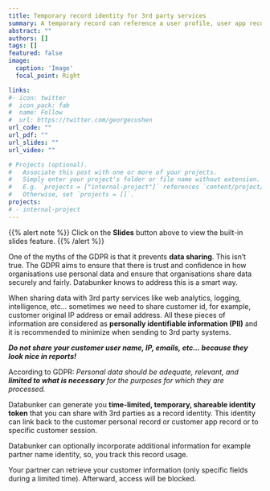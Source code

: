 ```yaml
---
title: Temporary record identity for 3rd party services
summary: A temporary record can reference a user profile, user app record, or user session record.
abstract: ""
authors: []
tags: []
featured: false
image:
  caption: 'Image'
  focal_point: Right

links:
#- icon: twitter
#  icon_pack: fab
#  name: Follow
#  url: https://twitter.com/georgecushen
url_code: ""
url_pdf: ""
url_slides: ""
url_video: ""

# Projects (optional).
#   Associate this post with one or more of your projects.
#   Simply enter your project's folder or file name without extension.
#   E.g. `projects = ["internal-project"]` references `content/project/deep-learning/index.md`.
#   Otherwise, set `projects = []`.
projects:
# - internal-project
---
```


{{% alert note %}}
Click on the **Slides** button above to view the built-in slides feature.
{{% /alert %}}


One of the myths of the GDPR is that it prevents **data sharing**. This isn’t
true. The GDPR aims to ensure that there is trust and confidence in how
organisations use personal data and ensure that organisations share data
securely and fairly. Databunker knows to address this is a smart way.

When sharing data with 3rd party services like web analytics, logging, intelligence, etc... sometimes we need to
share customer id, for example, customer original IP address or email address. All these pieces of information
are considered as **personally identifiable information (PII)** and it is recommended to minimize when sending to 3rd party systems.

***Do not share your customer user name, IP, emails, etc... because they look nice in reports!***

According to GDPR: *Personal data should be adequate, relevant, and **limited to what is necessary** for the
purposes for which they are processed.*

Databunker can generate you **time-limited, temporary, shareable identity token** that you can share with 3rd
parties as a record identity. This identity can link back to the customer personal record or customer app record
or to specific customer session.

Databunker can optionally incorporate additional information for example partner name identity, so, you track this record usage.

Your partner can retrieve your customer information (only specific fields during a limited time).
Afterward, access will be blocked.

